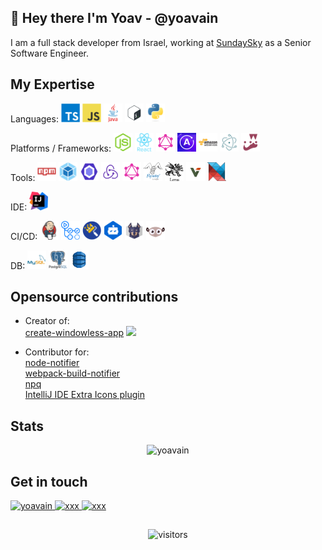 ## 👋  Hey there I'm Yoav - @yoavain

I am a full stack developer from Israel, working at [SundaySky](https://sundaysky.com/) as a Senior Software Engineer.

## My Expertise
<p>
    <span>Languages:</span>
	<img src="https://raw.githubusercontent.com/yoavain/yoavain/main/resources/typescript-plain.svg" alt="typescript" title="TypeScript" width="30" height="30"/>
	<img src="https://raw.githubusercontent.com/yoavain/yoavain/main/resources/javascript-original.svg" alt="javascript" title="JavaScript" width="30" height="30"/>
	<img src="https://raw.githubusercontent.com/yoavain/yoavain/main/resources/java-original-wordmark.svg" alt="java" title="Java" width="30" height="30"/>
	<img src="https://raw.githubusercontent.com/yoavain/yoavain/main/resources/bash.svg" alt="bash" title="Bash" width="30" height="30"/>
	<img src="https://raw.githubusercontent.com/yoavain/yoavain/main/resources/python-original.svg" alt="python" title="Python" width="30" height="30"/>
</p>

<p>
    <span>Platforms / Frameworks:</span>
    <img src="https://raw.githubusercontent.com/yoavain/yoavain/main/resources/nodejs-original.svg" alt="nodejs" title="NodeJS" width="30" height="30"/>
    <img src="https://raw.githubusercontent.com/yoavain/yoavain/main/resources/react-original-wordmark.svg" alt="react" title="React" width="30" height="30"/>
	<img src="https://raw.githubusercontent.com/yoavain/yoavain/main/resources/graphql-120.png" alt="graphql" width="30" title="GraphQL" height="30"/>
	<img src="https://raw.githubusercontent.com/yoavain/yoavain/main/resources/apollo-120.png" alt="apollo-graphql" title="Apollo GraphQL" width="30" height="30"/>
	<img src="https://raw.githubusercontent.com/yoavain/yoavain/main/resources/amazonwebservices-original-wordmark.svg" alt="amazonwebservices" title="AWS" width="30" height="30"/>
    <img src="https://raw.githubusercontent.com/yoavain/yoavain/main/resources/electron-original.svg" alt="electron" title="Electron" width="30" height="30"/>
    <img src="https://raw.githubusercontent.com/yoavain/yoavain/main/resources/jest.png" alt="jest" title="Jest" width="30" height="30"/>   
</p>

<p>
    <span>Tools:</span>
    <img src="https://raw.githubusercontent.com/yoavain/yoavain/main/resources/npm-original-wordmark.svg" alt="npm" title="NPM" width="30" height="30"/>
    <img src="https://raw.githubusercontent.com/yoavain/yoavain/main/resources/webpack-original.svg" alt="webpack" title="Webpack" width="30" height="30"/>
    <img src="https://raw.githubusercontent.com/yoavain/yoavain/main/resources/eslint.svg" alt="eslint" title="ESLint" width="30" height="30"/>
    <img src="https://raw.githubusercontent.com/yoavain/yoavain/main/resources/redux.svg" alt="redux" title="Redux" width="30" height="30"/>
    <img src="https://raw.githubusercontent.com/yoavain/yoavain/main/resources/graphql-120.png" alt="graphql-code-generator" title="GraphQL Code Generator" width="30" height="30"/>
    <img src="https://raw.githubusercontent.com/yoavain/yoavain/main/resources/flyway-logo-tm.png" alt="flyway" title="Flyway" width="30" height="30"/>
    <img src="https://raw.githubusercontent.com/yoavain/yoavain/main/resources/lerna.png" alt="lerna" title="Lerna" width="30" height="30"/>
    <img src="https://raw.githubusercontent.com/yoavain/yoavain/main/resources/verdaccio.png" alt="verdaccio" title="Verdaccio" width="30" height="30"/>
    <img src="https://raw.githubusercontent.com/yoavain/yoavain/main/resources/nsis.png" alt="nsis" title="nsis" width="30" height="30"/>
</p>

<p>
    <span>IDE:</span>
    <img src="https://raw.githubusercontent.com/yoavain/yoavain/main/resources/IntelliJ.png" alt="IntelliJ" title="IntelliJ" width="30" height="30"/>
</p>
  
<p>
    <span>CI/CD:</span>
    <img src="https://raw.githubusercontent.com/yoavain/yoavain/main/resources/jenkins-original.svg" alt="Jenkins" title="Jenkins" width="30" height="30"/>
    <img src="https://raw.githubusercontent.com/yoavain/yoavain/main/resources/actions-icon-actions.svg" alt="GitHub actions" title="GitHub actions" width="30" height="30"/>
    <img src="https://raw.githubusercontent.com/yoavain/yoavain/main/resources/renovate.png" alt="Renovate" title="Renovate" width="30" height="30"/>
    <img src="https://raw.githubusercontent.com/yoavain/yoavain/main/resources/dependabot.png" alt="Dependabot" title="Dependabot" width="30" height="30"/>
    <img src="https://raw.githubusercontent.com/yoavain/yoavain/main/resources/snyk.svg" alt="Snyk" title="Snyk" width="30" height="30"/>
    <img src="https://raw.githubusercontent.com/yoavain/yoavain/main/resources/lgtm.png" alt="LGTM" title="LGTM" width="30" height="30"/>
</p>

<p >
    <span>DB:</span>
	<img src="https://raw.githubusercontent.com/yoavain/yoavain/main/resources/mysql-original-wordmark.svg" alt="mysql" title="MySQL" width="30" height="30"/>
	<img src="https://raw.githubusercontent.com/yoavain/yoavain/main/resources/postgresql-original-wordmark.svg" alt="postgresql" title="PostgreSQL" width="30" height="30"/>
	<img src="https://raw.githubusercontent.com/yoavain/yoavain/main/resources/DynamoDB.png" alt="dynamodb" title="DynamoDB" width="30" height="30"/>
</p>

## Opensource contributions
- Creator of:  
[create-windowless-app](https://github.com/yoavain/create-windowless-app) <a align="center" href="https://nodei.co/npm/create-windowless-app/"><img src="https://nodei.co/npm/create-windowless-app.png?compact=true"></a>  

- Contributor for:  
[node-notifier](https://github.com/mikaelbr/node-notifier)  
[webpack-build-notifier](https://github.com/RoccoC/webpack-build-notifier)  
[npq](https://github.com/lirantal/npq)  
[IntelliJ IDE Extra Icons plugin](https://github.com/jonathanlermitage/intellij-extra-icons-plugin)  

## Stats
<p align="center">
	<img src="https://github-readme-stats.vercel.app/api?username=yoavain&show_icons=true&theme=blue-green" alt="yoavain" />
</p>

## Get in touch
<p>
    <a href="https://twitter.com/yoavain" target="blank">
        <img src="https://cdn.jsdelivr.net/npm/simple-icons@3.0.1/icons/twitter.svg" alt="yoavain" height="30" width="30" />
    </a>
    <a href="https://linkedin.com/in/yoavvainrich" target="blank">
        <img src="https://cdn.jsdelivr.net/npm/simple-icons@3.0.1/icons/linkedin.svg" alt="xxx" height="30" width="30" />
    </a>
    <a href="https://dev.to/yoavain" target="blank">
        <img src="https://cdn.jsdelivr.net/npm/simple-icons@3.0.1/icons/dev-dot-to.svg" alt="xxx" height="30" width="30" />
    </a>
</p>

##
<p  align="center">
  <img src="https://komarev.com/ghpvc/?username=yoavain" alt="visitors"/>
</p>
